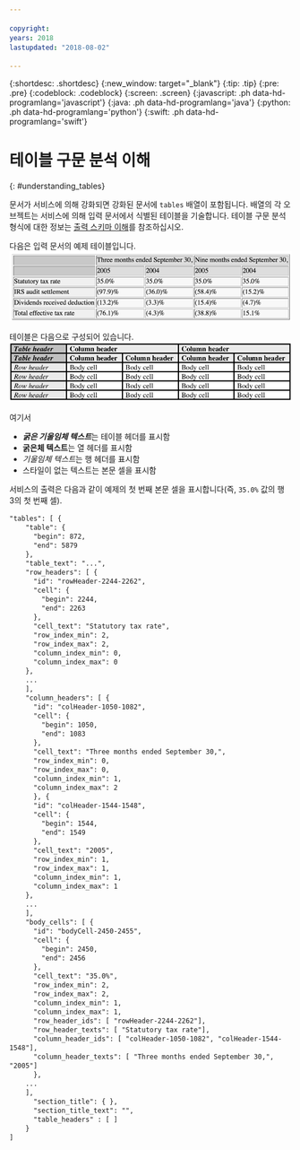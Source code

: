 ```yaml
---

copyright:
years: 2018
lastupdated: "2018-08-02"

---
```


{:shortdesc: .shortdesc}
{:new_window: target="_blank"}
{:tip: .tip}
{:pre: .pre}
{:codeblock: .codeblock}
{:screen: .screen}
{:javascript: .ph data-hd-programlang='javascript'}
{:java: .ph data-hd-programlang='java'}
{:python: .ph data-hd-programlang='python'}
{:swift: .ph data-hd-programlang='swift'}

# 테이블 구문 분석 이해
{: #understanding_tables}

문서가 서비스에 의해 강화되면 강화된 문서에 `tables` 배열이 포함됩니다. 배열의 각 오브젝트는 서비스에 의해 입력 문서에서 식별된 테이블을 기술합니다. 테이블 구문 분석 형식에 대한 정보는 [출력 스키마 이해](/docs/services/compare-and-comply/schema.html#output_schema)를 참조하십시오. 

다음은 입력 문서의 예제 테이블입니다.
 ![예제 테이블](images/example-table.png)

테이블은 다음으로 구성되어 있습니다.
 ![테이블 구성](images/table-comp.png)
 
여기서

<ul>
  <li><strong><em>굵은 기울임체 텍스트</em></strong>는 테이블 헤더를 표시함</li>
  <li><strong>굵은체 텍스트</strong>는 열 헤더를 표시함</li>
  <li><em>기울임체 텍스트</em>는 행 헤더를 표시함</li>
  <li>스타일이 없는 텍스트는 본문 셀을 표시함</li>
</ul>
  
서비스의 출력은 다음과 같이 예제의 첫 번째 본문 셀을 표시합니다(즉, `35.0%` 값의 행 3의 첫 번째 셀).

```
"tables": [ {
    "table": {
      "begin": 872,
      "end": 5879
    },
    "table_text": "...",
    "row_headers": [ {
      "id": "rowHeader-2244-2262",
      "cell": {
        "begin": 2244,
        "end": 2263
      },
      "cell_text": "Statutory tax rate",
      "row_index_min": 2,
      "row_index_max": 2,
      "column_index_min": 0,
      "column_index_max": 0
    },
    ... 
    ],
    "column_headers": [ {
      "id": "colHeader-1050-1082",
      "cell": {
        "begin": 1050,
        "end": 1083
      },
      "cell_text": "Three months ended September 30,",
      "row_index_min": 0,
      "row_index_max": 0,
      "column_index_min": 1,
      "column_index_max": 2
      }, {
      "id": "colHeader-1544-1548",
      "cell": {
        "begin": 1544,
        "end": 1549
      },
      "cell_text": "2005",
      "row_index_min": 1,
      "row_index_max": 1,
      "column_index_min": 1,
      "column_index_max": 1
    },
    ...
    ],
    "body_cells": [ {
      "id": "bodyCell-2450-2455",
      "cell": {
        "begin": 2450,
        "end": 2456
      },
      "cell_text": "35.0%",
      "row_index_min": 2,
      "row_index_max": 2,
      "column_index_min": 1,
      "column_index_max": 1,
      "row_header_ids": [ "rowHeader-2244-2262"],
      "row_header_texts": [ "Statutory tax rate"],
      "column_header_ids": [ "colHeader-1050-1082", "colHeader-1544-1548"],
      "column_header_texts": [ "Three months ended September 30,", "2005"]
      },
    ...
    ],
      "section_title": { },
      "section_title_text": "",
      "table_headers" : [ ]
    } 
]
```
    
